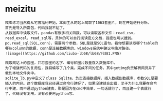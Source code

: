 # meizitu

	爬虫练习当然得从宅男福利开始，本阁主从网站上爬取了1063套图片，现在开始进行分析。
	首先是导入所需包，代码我就不贴了。
	从数据库中读取文件，pandas有很多相关函数，可以读取各种文件：read_csv，read_excel，read_sql等，具体的可以自行阅读官方文档，百度也可以搜到。
	pd.read_sql(SQL,conn)，需要两个参数，SQL是就是SQL语句，看你想要读取哪个table的哪些column的数据，conn是连接数据库的，windows系统中建议写绝对路径。
	![image](https://github.com/liubo-lb68/lb68/代码1.PNG)
	
	爬取网站上的套图，并将套图的名字、编号和图片数量存入数据库中。
	为了增强代码的复用性，我将编写了几个类，完成不同的任务，其中getimg负责解析网页并下载到本地文件夹中。
	sqlite_lb.py中定义了class Sqlite，负责连接数据库，插入数据到数据库，参数SQL是要插入的内容。这个数据库我已经通过命令行建好了，如果没建就会出错，至于为什么我要在命令行中建，而不通过python建表，那是因为在cmd中简单，一句话就行了，而且建一个表就行了，代码没有复用，没有必要用python写。
